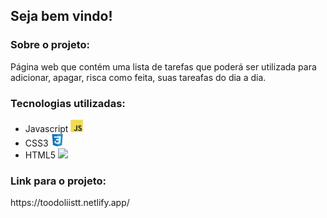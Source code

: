 <h2>Seja bem vindo!</h2>
<h3>Sobre o projeto:</h3>
<p>
  Página web que contém uma lista de tarefas que 
  poderá ser utilizada para adicionar, apagar, 
  risca como feita, suas tareafas do dia a dia.
</p>
<h3>Tecnologias utilizadas:</h3>
<ul>
  <li>Javascript 
    <span>
      <img width="20px" src="https://raw.githubusercontent.com/devicons/devicon/master/icons/javascript/javascript-original.svg">
    </span>
  </li>
  <li>CSS3 
    <span>
      <img width="20px" src="https://raw.githubusercontent.com/devicons/devicon/master/icons/css3/css3-original.svg">
    </span>
  </li>
  <li>HTML5 
    <span>
      <img width="20px" src="https://raw.githubusercontent.com/devicoTecnologias utilizadasns/devicon/master/icons/html5/html5-original.svg">
    </span>
  </li>
</ul>
<h3>Link para o projeto:</h3>
https://toodoliistt.netlify.app/
